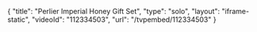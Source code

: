 {
    "title": "Perlier Imperial Honey Gift Set",
    "type": "solo",
    "layout": "iframe-static",
    "videoId": "112334503",
    "url": "\/tvpembed\/112334503"
}